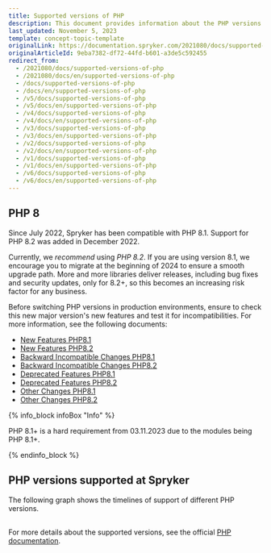 ```yaml
---
title: Supported versions of PHP
description: This document provides information about the PHP versions Spryker supports.
last_updated: November 5, 2023
template: concept-topic-template
originalLink: https://documentation.spryker.com/2021080/docs/supported-versions-of-php
originalArticleId: 9eba7382-df72-44fd-b601-a3de5c592455
redirect_from:
  - /2021080/docs/supported-versions-of-php
  - /2021080/docs/en/supported-versions-of-php
  - /docs/supported-versions-of-php
  - /docs/en/supported-versions-of-php
  - /v5/docs/supported-versions-of-php
  - /v5/docs/en/supported-versions-of-php
  - /v4/docs/supported-versions-of-php
  - /v4/docs/en/supported-versions-of-php
  - /v3/docs/supported-versions-of-php
  - /v3/docs/en/supported-versions-of-php
  - /v2/docs/supported-versions-of-php
  - /v2/docs/en/supported-versions-of-php
  - /v1/docs/supported-versions-of-php
  - /v1/docs/en/supported-versions-of-php
  - /v6/docs/supported-versions-of-php
  - /v6/docs/en/supported-versions-of-php
---
```


## PHP 8

Since July 2022, Spryker has been compatible with PHP 8.1. Support for PHP 8.2 was added in December 2022.

Currently, we *recommend* using *PHP 8.2*. If you are using version 8.1, we encourage you to migrate at the beginning of 2024 to ensure a smooth upgrade path.
More and more libraries deliver releases, including bug fixes and security updates, only for 8.2+, so this becomes an increasing risk factor for any business.

Before switching PHP versions in production environments, ensure to check this new major version's new features and test it for incompatibilities. For more information, see the following documents:

* [New Features PHP8.1](https://www.php.net/manual/en/migration81.new-features.php)
* [New Features PHP8.2](https://www.php.net/manual/en/migration82.new-features.php)
* [Backward Incompatible Changes PHP8.1](https://www.php.net/manual/en/migration81.incompatible.php)
* [Backward Incompatible Changes PHP8.2](https://www.php.net/manual/en/migration82.incompatible.php)
* [Deprecated Features PHP8.1](https://www.php.net/manual/en/migration81.deprecated.php)
* [Deprecated Features PHP8.2](https://www.php.net/manual/en/migration82.deprecated.php)
* [Other Changes PHP8.1](https://www.php.net/manual/en/migration81.other-changes.php)
* [Other Changes PHP8.2](https://www.php.net/manual/en/migration82.other-changes.php)

{% info_block infoBox "Info" %}

PHP 8.1+ is a hard requirement from 03.11.2023 due to the modules being PHP 8.1+.

{% endinfo_block %}

## PHP versions supported at Spryker

The following graph shows the timelines of support of different PHP versions.

<div class="mxgraph" style="max-width:100%;border:1px solid transparent;" data-mxgraph="{&quot;highlight&quot;:&quot;#0000ff&quot;,&quot;nav&quot;:true,&quot;resize&quot;:true,&quot;toolbar&quot;:&quot;zoom layers tags lightbox&quot;,&quot;edit&quot;:&quot;_blank&quot;,&quot;xml&quot;:&quot;&lt;mxfile host=\&quot;app.diagrams.net\&quot; modified=\&quot;2023-11-06T11:13:37.950Z\&quot; agent=\&quot;Mozilla/5.0 (Macintosh; Intel Mac OS X 10_15_7) AppleWebKit/537.36 (KHTML, like Gecko) Chrome/118.0.0.0 Safari/537.36\&quot; etag=\&quot;mJ2bbuQ9vFQIR6cUTUQH\&quot; version=\&quot;22.0.8\&quot;&gt;\n  &lt;diagram id=\&quot;OVbGVjOIz2GsRCfltdi6\&quot; name=\&quot;Page-1\&quot;&gt;\n    &lt;mxGraphModel dx=\&quot;1434\&quot; dy=\&quot;822\&quot; grid=\&quot;1\&quot; gridSize=\&quot;10\&quot; guides=\&quot;1\&quot; tooltips=\&quot;1\&quot; connect=\&quot;1\&quot; arrows=\&quot;1\&quot; fold=\&quot;1\&quot; page=\&quot;1\&quot; pageScale=\&quot;1\&quot; pageWidth=\&quot;850\&quot; pageHeight=\&quot;1100\&quot; math=\&quot;0\&quot; shadow=\&quot;0\&quot;&gt;\n      &lt;root&gt;\n        &lt;mxCell id=\&quot;0\&quot; /&gt;\n        &lt;mxCell id=\&quot;1\&quot; parent=\&quot;0\&quot; /&gt;\n        &lt;mxCell id=\&quot;7ziqbVdN5ElQCyeeOGIH-1\&quot; value=\&quot;\&quot; style=\&quot;endArrow=classic;html=1;rounded=0;\&quot; parent=\&quot;1\&quot; edge=\&quot;1\&quot;&gt;\n          &lt;mxGeometry width=\&quot;50\&quot; height=\&quot;50\&quot; relative=\&quot;1\&quot; as=\&quot;geometry\&quot;&gt;\n            &lt;mxPoint x=\&quot;80\&quot; y=\&quot;440\&quot; as=\&quot;sourcePoint\&quot; /&gt;\n            &lt;mxPoint x=\&quot;80\&quot; y=\&quot;120\&quot; as=\&quot;targetPoint\&quot; /&gt;\n          &lt;/mxGeometry&gt;\n        &lt;/mxCell&gt;\n        &lt;mxCell id=\&quot;7ziqbVdN5ElQCyeeOGIH-2\&quot; value=\&quot;\&quot; style=\&quot;endArrow=classic;html=1;rounded=0;\&quot; parent=\&quot;1\&quot; edge=\&quot;1\&quot;&gt;\n          &lt;mxGeometry width=\&quot;50\&quot; height=\&quot;50\&quot; relative=\&quot;1\&quot; as=\&quot;geometry\&quot;&gt;\n            &lt;mxPoint x=\&quot;80\&quot; y=\&quot;440\&quot; as=\&quot;sourcePoint\&quot; /&gt;\n            &lt;mxPoint x=\&quot;520\&quot; y=\&quot;440\&quot; as=\&quot;targetPoint\&quot; /&gt;\n          &lt;/mxGeometry&gt;\n        &lt;/mxCell&gt;\n        &lt;mxCell id=\&quot;7ziqbVdN5ElQCyeeOGIH-3\&quot; value=\&quot;\&quot; style=\&quot;endArrow=none;html=1;rounded=0;\&quot; parent=\&quot;1\&quot; edge=\&quot;1\&quot;&gt;\n          &lt;mxGeometry width=\&quot;50\&quot; height=\&quot;50\&quot; relative=\&quot;1\&quot; as=\&quot;geometry\&quot;&gt;\n            &lt;mxPoint x=\&quot;120\&quot; y=\&quot;450\&quot; as=\&quot;sourcePoint\&quot; /&gt;\n            &lt;mxPoint x=\&quot;120\&quot; y=\&quot;430\&quot; as=\&quot;targetPoint\&quot; /&gt;\n          &lt;/mxGeometry&gt;\n        &lt;/mxCell&gt;\n        &lt;mxCell id=\&quot;7ziqbVdN5ElQCyeeOGIH-4\&quot; value=\&quot;\&quot; style=\&quot;endArrow=none;html=1;rounded=0;\&quot; parent=\&quot;1\&quot; edge=\&quot;1\&quot;&gt;\n          &lt;mxGeometry width=\&quot;50\&quot; height=\&quot;50\&quot; relative=\&quot;1\&quot; as=\&quot;geometry\&quot;&gt;\n            &lt;mxPoint x=\&quot;160\&quot; y=\&quot;450\&quot; as=\&quot;sourcePoint\&quot; /&gt;\n            &lt;mxPoint x=\&quot;160\&quot; y=\&quot;430\&quot; as=\&quot;targetPoint\&quot; /&gt;\n          &lt;/mxGeometry&gt;\n        &lt;/mxCell&gt;\n        &lt;mxCell id=\&quot;7ziqbVdN5ElQCyeeOGIH-5\&quot; value=\&quot;\&quot; style=\&quot;endArrow=none;html=1;rounded=0;\&quot; parent=\&quot;1\&quot; edge=\&quot;1\&quot;&gt;\n          &lt;mxGeometry width=\&quot;50\&quot; height=\&quot;50\&quot; relative=\&quot;1\&quot; as=\&quot;geometry\&quot;&gt;\n            &lt;mxPoint x=\&quot;200\&quot; y=\&quot;450\&quot; as=\&quot;sourcePoint\&quot; /&gt;\n            &lt;mxPoint x=\&quot;200\&quot; y=\&quot;430\&quot; as=\&quot;targetPoint\&quot; /&gt;\n          &lt;/mxGeometry&gt;\n        &lt;/mxCell&gt;\n        &lt;mxCell id=\&quot;7ziqbVdN5ElQCyeeOGIH-6\&quot; value=\&quot;\&quot; style=\&quot;endArrow=none;html=1;rounded=0;\&quot; parent=\&quot;1\&quot; edge=\&quot;1\&quot;&gt;\n          &lt;mxGeometry width=\&quot;50\&quot; height=\&quot;50\&quot; relative=\&quot;1\&quot; as=\&quot;geometry\&quot;&gt;\n            &lt;mxPoint x=\&quot;240\&quot; y=\&quot;450\&quot; as=\&quot;sourcePoint\&quot; /&gt;\n            &lt;mxPoint x=\&quot;240\&quot; y=\&quot;430\&quot; as=\&quot;targetPoint\&quot; /&gt;\n          &lt;/mxGeometry&gt;\n        &lt;/mxCell&gt;\n        &lt;mxCell id=\&quot;7ziqbVdN5ElQCyeeOGIH-7\&quot; value=\&quot;\&quot; style=\&quot;endArrow=none;html=1;rounded=0;\&quot; parent=\&quot;1\&quot; edge=\&quot;1\&quot;&gt;\n          &lt;mxGeometry width=\&quot;50\&quot; height=\&quot;50\&quot; relative=\&quot;1\&quot; as=\&quot;geometry\&quot;&gt;\n            &lt;mxPoint x=\&quot;280\&quot; y=\&quot;450\&quot; as=\&quot;sourcePoint\&quot; /&gt;\n            &lt;mxPoint x=\&quot;280\&quot; y=\&quot;430\&quot; as=\&quot;targetPoint\&quot; /&gt;\n          &lt;/mxGeometry&gt;\n        &lt;/mxCell&gt;\n        &lt;mxCell id=\&quot;7ziqbVdN5ElQCyeeOGIH-8\&quot; value=\&quot;\&quot; style=\&quot;endArrow=none;html=1;rounded=0;\&quot; parent=\&quot;1\&quot; edge=\&quot;1\&quot;&gt;\n          &lt;mxGeometry width=\&quot;50\&quot; height=\&quot;50\&quot; relative=\&quot;1\&quot; as=\&quot;geometry\&quot;&gt;\n            &lt;mxPoint x=\&quot;320\&quot; y=\&quot;450\&quot; as=\&quot;sourcePoint\&quot; /&gt;\n            &lt;mxPoint x=\&quot;320\&quot; y=\&quot;430\&quot; as=\&quot;targetPoint\&quot; /&gt;\n          &lt;/mxGeometry&gt;\n        &lt;/mxCell&gt;\n        &lt;mxCell id=\&quot;7ziqbVdN5ElQCyeeOGIH-9\&quot; value=\&quot;\&quot; style=\&quot;endArrow=none;html=1;rounded=0;\&quot; parent=\&quot;1\&quot; edge=\&quot;1\&quot;&gt;\n          &lt;mxGeometry width=\&quot;50\&quot; height=\&quot;50\&quot; relative=\&quot;1\&quot; as=\&quot;geometry\&quot;&gt;\n            &lt;mxPoint x=\&quot;360\&quot; y=\&quot;450\&quot; as=\&quot;sourcePoint\&quot; /&gt;\n            &lt;mxPoint x=\&quot;360\&quot; y=\&quot;430\&quot; as=\&quot;targetPoint\&quot; /&gt;\n          &lt;/mxGeometry&gt;\n        &lt;/mxCell&gt;\n        &lt;mxCell id=\&quot;7ziqbVdN5ElQCyeeOGIH-10\&quot; value=\&quot;\&quot; style=\&quot;endArrow=none;html=1;rounded=0;\&quot; parent=\&quot;1\&quot; edge=\&quot;1\&quot;&gt;\n          &lt;mxGeometry width=\&quot;50\&quot; height=\&quot;50\&quot; relative=\&quot;1\&quot; as=\&quot;geometry\&quot;&gt;\n            &lt;mxPoint x=\&quot;400\&quot; y=\&quot;450\&quot; as=\&quot;sourcePoint\&quot; /&gt;\n            &lt;mxPoint x=\&quot;400\&quot; y=\&quot;430\&quot; as=\&quot;targetPoint\&quot; /&gt;\n          &lt;/mxGeometry&gt;\n        &lt;/mxCell&gt;\n        &lt;mxCell id=\&quot;7ziqbVdN5ElQCyeeOGIH-11\&quot; value=\&quot;\&quot; style=\&quot;endArrow=none;html=1;rounded=0;\&quot; parent=\&quot;1\&quot; edge=\&quot;1\&quot;&gt;\n          &lt;mxGeometry width=\&quot;50\&quot; height=\&quot;50\&quot; relative=\&quot;1\&quot; as=\&quot;geometry\&quot;&gt;\n            &lt;mxPoint x=\&quot;440\&quot; y=\&quot;450\&quot; as=\&quot;sourcePoint\&quot; /&gt;\n            &lt;mxPoint x=\&quot;440\&quot; y=\&quot;430\&quot; as=\&quot;targetPoint\&quot; /&gt;\n          &lt;/mxGeometry&gt;\n        &lt;/mxCell&gt;\n        &lt;mxCell id=\&quot;7ziqbVdN5ElQCyeeOGIH-12\&quot; value=\&quot;2017\&quot; style=\&quot;text;html=1;resizable=0;autosize=1;align=center;verticalAlign=middle;points=[];fillColor=none;strokeColor=none;rounded=0;\&quot; parent=\&quot;1\&quot; vertex=\&quot;1\&quot;&gt;\n          &lt;mxGeometry x=\&quot;90\&quot; y=\&quot;450\&quot; width=\&quot;50\&quot; height=\&quot;30\&quot; as=\&quot;geometry\&quot; /&gt;\n        &lt;/mxCell&gt;\n        &lt;mxCell id=\&quot;7ziqbVdN5ElQCyeeOGIH-13\&quot; value=\&quot;2018\&quot; style=\&quot;text;html=1;resizable=0;autosize=1;align=center;verticalAlign=middle;points=[];fillColor=none;strokeColor=none;rounded=0;\&quot; parent=\&quot;1\&quot; vertex=\&quot;1\&quot;&gt;\n          &lt;mxGeometry x=\&quot;130\&quot; y=\&quot;450\&quot; width=\&quot;50\&quot; height=\&quot;30\&quot; as=\&quot;geometry\&quot; /&gt;\n        &lt;/mxCell&gt;\n        &lt;mxCell id=\&quot;7ziqbVdN5ElQCyeeOGIH-14\&quot; value=\&quot;2019\&quot; style=\&quot;text;html=1;resizable=0;autosize=1;align=center;verticalAlign=middle;points=[];fillColor=none;strokeColor=none;rounded=0;\&quot; parent=\&quot;1\&quot; vertex=\&quot;1\&quot;&gt;\n          &lt;mxGeometry x=\&quot;170\&quot; y=\&quot;450\&quot; width=\&quot;50\&quot; height=\&quot;30\&quot; as=\&quot;geometry\&quot; /&gt;\n        &lt;/mxCell&gt;\n        &lt;mxCell id=\&quot;7ziqbVdN5ElQCyeeOGIH-15\&quot; value=\&quot;2020\&quot; style=\&quot;text;html=1;resizable=0;autosize=1;align=center;verticalAlign=middle;points=[];fillColor=none;strokeColor=none;rounded=0;\&quot; parent=\&quot;1\&quot; vertex=\&quot;1\&quot;&gt;\n          &lt;mxGeometry x=\&quot;210\&quot; y=\&quot;450\&quot; width=\&quot;50\&quot; height=\&quot;30\&quot; as=\&quot;geometry\&quot; /&gt;\n        &lt;/mxCell&gt;\n        &lt;mxCell id=\&quot;7ziqbVdN5ElQCyeeOGIH-16\&quot; value=\&quot;2021\&quot; style=\&quot;text;html=1;resizable=0;autosize=1;align=center;verticalAlign=middle;points=[];fillColor=none;strokeColor=none;rounded=0;\&quot; parent=\&quot;1\&quot; vertex=\&quot;1\&quot;&gt;\n          &lt;mxGeometry x=\&quot;250\&quot; y=\&quot;450\&quot; width=\&quot;50\&quot; height=\&quot;30\&quot; as=\&quot;geometry\&quot; /&gt;\n        &lt;/mxCell&gt;\n        &lt;mxCell id=\&quot;7ziqbVdN5ElQCyeeOGIH-17\&quot; value=\&quot;2022\&quot; style=\&quot;text;html=1;resizable=0;autosize=1;align=center;verticalAlign=middle;points=[];fillColor=none;strokeColor=none;rounded=0;\&quot; parent=\&quot;1\&quot; vertex=\&quot;1\&quot;&gt;\n          &lt;mxGeometry x=\&quot;290\&quot; y=\&quot;450\&quot; width=\&quot;50\&quot; height=\&quot;30\&quot; as=\&quot;geometry\&quot; /&gt;\n        &lt;/mxCell&gt;\n        &lt;mxCell id=\&quot;7ziqbVdN5ElQCyeeOGIH-18\&quot; value=\&quot;2023\&quot; style=\&quot;text;html=1;resizable=0;autosize=1;align=center;verticalAlign=middle;points=[];fillColor=none;strokeColor=none;rounded=0;\&quot; parent=\&quot;1\&quot; vertex=\&quot;1\&quot;&gt;\n          &lt;mxGeometry x=\&quot;330\&quot; y=\&quot;450\&quot; width=\&quot;50\&quot; height=\&quot;30\&quot; as=\&quot;geometry\&quot; /&gt;\n        &lt;/mxCell&gt;\n        &lt;mxCell id=\&quot;7ziqbVdN5ElQCyeeOGIH-19\&quot; value=\&quot;2024\&quot; style=\&quot;text;html=1;resizable=0;autosize=1;align=center;verticalAlign=middle;points=[];fillColor=none;strokeColor=none;rounded=0;\&quot; parent=\&quot;1\&quot; vertex=\&quot;1\&quot;&gt;\n          &lt;mxGeometry x=\&quot;370\&quot; y=\&quot;450\&quot; width=\&quot;50\&quot; height=\&quot;30\&quot; as=\&quot;geometry\&quot; /&gt;\n        &lt;/mxCell&gt;\n        &lt;mxCell id=\&quot;7ziqbVdN5ElQCyeeOGIH-20\&quot; value=\&quot;2025\&quot; style=\&quot;text;html=1;resizable=0;autosize=1;align=center;verticalAlign=middle;points=[];fillColor=none;strokeColor=none;rounded=0;\&quot; parent=\&quot;1\&quot; vertex=\&quot;1\&quot;&gt;\n          &lt;mxGeometry x=\&quot;410\&quot; y=\&quot;450\&quot; width=\&quot;50\&quot; height=\&quot;30\&quot; as=\&quot;geometry\&quot; /&gt;\n        &lt;/mxCell&gt;\n        &lt;mxCell id=\&quot;7ziqbVdN5ElQCyeeOGIH-21\&quot; value=\&quot;\&quot; style=\&quot;verticalLabelPosition=bottom;verticalAlign=top;html=1;shape=mxgraph.basic.rect;fillColor2=none;strokeWidth=1;size=20;indent=5;fillColor=#00CC00;\&quot; parent=\&quot;1\&quot; vertex=\&quot;1\&quot;&gt;\n          &lt;mxGeometry x=\&quot;90\&quot; y=\&quot;400\&quot; width=\&quot;140\&quot; height=\&quot;20\&quot; as=\&quot;geometry\&quot; /&gt;\n        &lt;/mxCell&gt;\n        &lt;mxCell id=\&quot;M6VEefU8-ApNiT8O4Cc5-1\&quot; value=\&quot;PHP 7.1\&quot; style=\&quot;text;html=1;resizable=0;autosize=1;align=center;verticalAlign=middle;points=[];fillColor=none;strokeColor=none;rounded=0;\&quot; parent=\&quot;1\&quot; vertex=\&quot;1\&quot;&gt;\n          &lt;mxGeometry x=\&quot;120\&quot; y=\&quot;395\&quot; width=\&quot;70\&quot; height=\&quot;30\&quot; as=\&quot;geometry\&quot; /&gt;\n        &lt;/mxCell&gt;\n        &lt;mxCell id=\&quot;M6VEefU8-ApNiT8O4Cc5-2\&quot; value=\&quot;\&quot; style=\&quot;verticalLabelPosition=bottom;verticalAlign=top;html=1;shape=mxgraph.basic.rect;fillColor2=none;strokeWidth=1;size=20;indent=5;fillColor=#00CC00;\&quot; parent=\&quot;1\&quot; vertex=\&quot;1\&quot;&gt;\n          &lt;mxGeometry x=\&quot;140\&quot; y=\&quot;369\&quot; width=\&quot;130\&quot; height=\&quot;20\&quot; as=\&quot;geometry\&quot; /&gt;\n        &lt;/mxCell&gt;\n        &lt;mxCell id=\&quot;M6VEefU8-ApNiT8O4Cc5-3\&quot; value=\&quot;PHP 7.2\&quot; style=\&quot;text;html=1;resizable=0;autosize=1;align=center;verticalAlign=middle;points=[];fillColor=none;strokeColor=none;rounded=0;\&quot; parent=\&quot;1\&quot; vertex=\&quot;1\&quot;&gt;\n          &lt;mxGeometry x=\&quot;170\&quot; y=\&quot;364\&quot; width=\&quot;70\&quot; height=\&quot;30\&quot; as=\&quot;geometry\&quot; /&gt;\n        &lt;/mxCell&gt;\n        &lt;mxCell id=\&quot;M6VEefU8-ApNiT8O4Cc5-4\&quot; value=\&quot;\&quot; style=\&quot;verticalLabelPosition=bottom;verticalAlign=top;html=1;shape=mxgraph.basic.rect;fillColor2=none;strokeWidth=1;size=20;indent=5;fillColor=#00CC00;\&quot; parent=\&quot;1\&quot; vertex=\&quot;1\&quot;&gt;\n          &lt;mxGeometry x=\&quot;173\&quot; y=\&quot;339\&quot; width=\&quot;130\&quot; height=\&quot;20\&quot; as=\&quot;geometry\&quot; /&gt;\n        &lt;/mxCell&gt;\n        &lt;mxCell id=\&quot;M6VEefU8-ApNiT8O4Cc5-5\&quot; value=\&quot;PHP 7.3\&quot; style=\&quot;text;html=1;resizable=0;autosize=1;align=center;verticalAlign=middle;points=[];fillColor=none;strokeColor=none;rounded=0;\&quot; parent=\&quot;1\&quot; vertex=\&quot;1\&quot;&gt;\n          &lt;mxGeometry x=\&quot;203\&quot; y=\&quot;334\&quot; width=\&quot;70\&quot; height=\&quot;30\&quot; as=\&quot;geometry\&quot; /&gt;\n        &lt;/mxCell&gt;\n        &lt;mxCell id=\&quot;M6VEefU8-ApNiT8O4Cc5-6\&quot; value=\&quot;\&quot; style=\&quot;verticalLabelPosition=bottom;verticalAlign=top;html=1;shape=mxgraph.basic.rect;fillColor2=none;strokeWidth=1;size=20;indent=5;fillColor=#00CC00;\&quot; parent=\&quot;1\&quot; vertex=\&quot;1\&quot;&gt;\n          &lt;mxGeometry x=\&quot;233\&quot; y=\&quot;308\&quot; width=\&quot;107\&quot; height=\&quot;20\&quot; as=\&quot;geometry\&quot; /&gt;\n        &lt;/mxCell&gt;\n        &lt;mxCell id=\&quot;M6VEefU8-ApNiT8O4Cc5-7\&quot; value=\&quot;PHP 7.4\&quot; style=\&quot;text;html=1;resizable=0;autosize=1;align=center;verticalAlign=middle;points=[];fillColor=none;strokeColor=none;rounded=0;\&quot; parent=\&quot;1\&quot; vertex=\&quot;1\&quot;&gt;\n          &lt;mxGeometry x=\&quot;254\&quot; y=\&quot;303\&quot; width=\&quot;70\&quot; height=\&quot;30\&quot; as=\&quot;geometry\&quot; /&gt;\n        &lt;/mxCell&gt;\n        &lt;mxCell id=\&quot;M6VEefU8-ApNiT8O4Cc5-9\&quot; value=\&quot;\&quot; style=\&quot;verticalLabelPosition=bottom;verticalAlign=top;html=1;shape=mxgraph.basic.rect;fillColor2=none;strokeWidth=1;size=20;indent=5;fillColor=#00CC00;\&quot; parent=\&quot;1\&quot; vertex=\&quot;1\&quot;&gt;\n          &lt;mxGeometry x=\&quot;280\&quot; y=\&quot;279\&quot; width=\&quot;100\&quot; height=\&quot;20\&quot; as=\&quot;geometry\&quot; /&gt;\n        &lt;/mxCell&gt;\n        &lt;mxCell id=\&quot;M6VEefU8-ApNiT8O4Cc5-10\&quot; value=\&quot;PHP 8.0\&quot; style=\&quot;text;html=1;resizable=0;autosize=1;align=center;verticalAlign=middle;points=[];fillColor=none;strokeColor=none;rounded=0;\&quot; parent=\&quot;1\&quot; vertex=\&quot;1\&quot;&gt;\n          &lt;mxGeometry x=\&quot;295\&quot; y=\&quot;273\&quot; width=\&quot;70\&quot; height=\&quot;30\&quot; as=\&quot;geometry\&quot; /&gt;\n        &lt;/mxCell&gt;\n        &lt;mxCell id=\&quot;M6VEefU8-ApNiT8O4Cc5-13\&quot; value=\&quot;\&quot; style=\&quot;verticalLabelPosition=bottom;verticalAlign=top;html=1;shape=mxgraph.basic.rect;fillColor2=none;strokeWidth=1;size=20;indent=5;fillColor=#007FFF;\&quot; parent=\&quot;1\&quot; vertex=\&quot;1\&quot;&gt;\n          &lt;mxGeometry x=\&quot;319.5\&quot; y=\&quot;249\&quot; width=\&quot;111\&quot; height=\&quot;20\&quot; as=\&quot;geometry\&quot; /&gt;\n        &lt;/mxCell&gt;\n        &lt;mxCell id=\&quot;M6VEefU8-ApNiT8O4Cc5-14\&quot; value=\&quot;PHP 8.1\&quot; style=\&quot;text;html=1;resizable=0;autosize=1;align=center;verticalAlign=middle;points=[];fillColor=none;strokeColor=none;rounded=0;\&quot; parent=\&quot;1\&quot; vertex=\&quot;1\&quot;&gt;\n          &lt;mxGeometry x=\&quot;340\&quot; y=\&quot;244\&quot; width=\&quot;70\&quot; height=\&quot;30\&quot; as=\&quot;geometry\&quot; /&gt;\n        &lt;/mxCell&gt;\n        &lt;mxCell id=\&quot;M6VEefU8-ApNiT8O4Cc5-15\&quot; value=\&quot;\&quot; style=\&quot;verticalLabelPosition=bottom;verticalAlign=top;html=1;shape=mxgraph.basic.rect;fillColor2=none;strokeWidth=1;size=20;indent=5;fillColor=#007FFF;\&quot; parent=\&quot;1\&quot; vertex=\&quot;1\&quot;&gt;\n          &lt;mxGeometry x=\&quot;353\&quot; y=\&quot;219\&quot; width=\&quot;111\&quot; height=\&quot;20\&quot; as=\&quot;geometry\&quot; /&gt;\n        &lt;/mxCell&gt;\n        &lt;mxCell id=\&quot;M6VEefU8-ApNiT8O4Cc5-16\&quot; value=\&quot;PHP 8.2\&quot; style=\&quot;text;html=1;resizable=0;autosize=1;align=center;verticalAlign=middle;points=[];fillColor=none;strokeColor=none;rounded=0;\&quot; parent=\&quot;1\&quot; vertex=\&quot;1\&quot;&gt;\n          &lt;mxGeometry x=\&quot;374\&quot; y=\&quot;214\&quot; width=\&quot;70\&quot; height=\&quot;30\&quot; as=\&quot;geometry\&quot; /&gt;\n        &lt;/mxCell&gt;\n        &lt;mxCell id=\&quot;M6VEefU8-ApNiT8O4Cc5-17\&quot; value=\&quot;\&quot; style=\&quot;verticalLabelPosition=bottom;verticalAlign=top;html=1;shape=mxgraph.basic.rect;fillColor2=none;strokeWidth=1;size=20;indent=5;fillColor=#00CC00;\&quot; parent=\&quot;1\&quot; vertex=\&quot;1\&quot;&gt;\n          &lt;mxGeometry x=\&quot;75\&quot; y=\&quot;540\&quot; width=\&quot;75\&quot; height=\&quot;20\&quot; as=\&quot;geometry\&quot; /&gt;\n        &lt;/mxCell&gt;\n        &lt;mxCell id=\&quot;M6VEefU8-ApNiT8O4Cc5-18\&quot; value=\&quot;\&quot; style=\&quot;verticalLabelPosition=bottom;verticalAlign=top;html=1;shape=mxgraph.basic.rect;fillColor2=none;strokeWidth=1;size=20;indent=100;fillColor=#007FFF;\&quot; parent=\&quot;1\&quot; vertex=\&quot;1\&quot;&gt;\n          &lt;mxGeometry x=\&quot;75\&quot; y=\&quot;500\&quot; width=\&quot;75\&quot; height=\&quot;20\&quot; as=\&quot;geometry\&quot; /&gt;\n        &lt;/mxCell&gt;\n        &lt;mxCell id=\&quot;M6VEefU8-ApNiT8O4Cc5-19\&quot; value=\&quot;Versions that are currently supported\&quot; style=\&quot;text;html=1;resizable=0;autosize=1;align=center;verticalAlign=middle;points=[];fillColor=none;strokeColor=none;rounded=0;\&quot; parent=\&quot;1\&quot; vertex=\&quot;1\&quot;&gt;\n          &lt;mxGeometry x=\&quot;150\&quot; y=\&quot;495\&quot; width=\&quot;220\&quot; height=\&quot;30\&quot; as=\&quot;geometry\&quot; /&gt;\n        &lt;/mxCell&gt;\n        &lt;mxCell id=\&quot;M6VEefU8-ApNiT8O4Cc5-20\&quot; value=\&quot;Versions that are no longer supported\&quot; style=\&quot;text;html=1;resizable=0;autosize=1;align=center;verticalAlign=middle;points=[];fillColor=none;strokeColor=none;rounded=0;\&quot; parent=\&quot;1\&quot; vertex=\&quot;1\&quot;&gt;\n          &lt;mxGeometry x=\&quot;150\&quot; y=\&quot;535\&quot; width=\&quot;220\&quot; height=\&quot;30\&quot; as=\&quot;geometry\&quot; /&gt;\n        &lt;/mxCell&gt;\n      &lt;/root&gt;\n    &lt;/mxGraphModel&gt;\n  &lt;/diagram&gt;\n&lt;/mxfile&gt;\n&quot;}"></div>
<script type="text/javascript" src="https://viewer.diagrams.net/js/viewer-static.min.js"></script>

For more details about the supported versions, see the official [PHP documentation](https://www.php.net/supported-versions.php).

